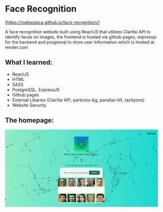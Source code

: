 # Face Recognition
[https://mebestaca.github.io/face-recognition/]

A face recognition website built using ReactJS that utilizes Clarifai API to identify faces on images, the frontend is hosted via github pages, expressjs for the backend and posgresql to store user information which is hosted at render.com

## What I learned:
  -  ReactJS
  -  HTML
  -  SASS
  -  PostgreSQL, ExpressJS
  -  Github pages
  -  External Libaries (Clarifai API, particles-bg, parallax-tilt, tachyons)
  -  Website Security

## The homepage:
![alt text](https://github.com/mebestaca/assets-repo/blob/main/face-recognition/face-recognition.png?raw=true)
